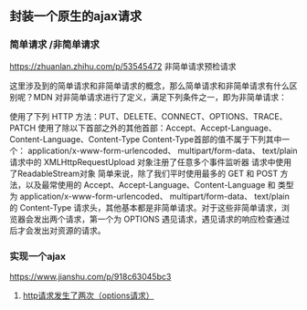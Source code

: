## 封装一个原生的ajax请求

### 简单请求 /非简单请求
https://zhuanlan.zhihu.com/p/53545472
非简单请求预检请求

这里涉及到的简单请求和非简单请求的概念，那么简单请求和非简单请求有什么区别呢？MDN 对非简单请求进行了定义，满足下列条件之一，即为非简单请求：

使用了下列 HTTP 方法：PUT、DELETE、CONNECT、OPTIONS、TRACE、PATCH
使用了除以下首部之外的其他首部：Accept、Accept-Language、Content-Language、Content-Type
Content-Type首部的值不属于下列其中一个： application/x-www-form-urlencoded、 multipart/form-data、 text/plain
请求中的 XMLHttpRequestUpload 对象注册了任意多个事件监听器
请求中使用了ReadableStream对象
简单来说，除了我们平时使用最多的 GET 和 POST 方法，以及最常使用的 Accept、Accept-Language、Content-Language 和 类型为 application/x-www-form-urlencoded、 multipart/form-data、 text/plain 的 Content-Type 请求头，其他基本都是非简单请求。对于这些非简单请求，浏览器会发出两个请求，第一个为 OPTIONS 遇见请求，遇见请求的响应检查通过后才会发出对资源的请求。
### 实现一个ajax
https://www.jianshu.com/p/918c63045bc3

1. [http请求发生了两次（options请求）](https://www.cnblogs.com/mamimi/p/10602722.html)